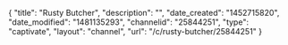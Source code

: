 {
    "title": "Rusty Butcher",
    "description": "",
    "date_created": "1452715820",
    "date_modified": "1481135293",
    "channelid": "25844251",
    "type": "captivate",
    "layout": "channel",
    "url": "\/c\/rusty-butcher\/25844251"
}